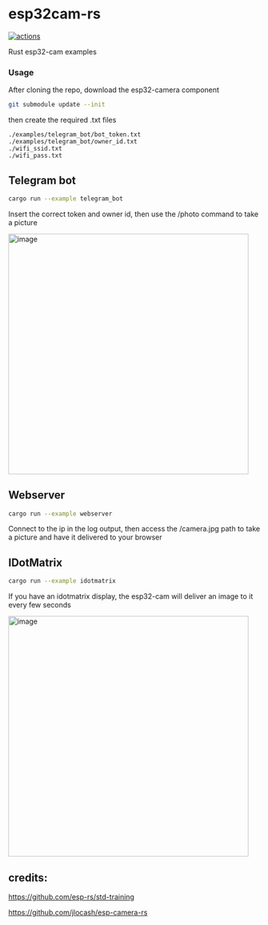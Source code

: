 # esp32cam-rs
<a href="https://github.com/Kezii/esp32cam_rs/actions"><img alt="actions" src="https://github.com/Kezii/esp32cam_rs/actions/workflows/rust.yml/badge.svg"></a>

Rust esp32-cam examples

### Usage

After cloning the repo, download the esp32-camera component

```bash
git submodule update --init
```

then create the required .txt files

```
./examples/telegram_bot/bot_token.txt
./examples/telegram_bot/owner_id.txt
./wifi_ssid.txt
./wifi_pass.txt
```


## Telegram bot

```bash
cargo run --example telegram_bot

```

Insert the correct token and owner id, then use the /photo command to take a picture

<img width="480" alt="image" src="https://github.com/Kezii/esp32cam_rs/assets/3357750/5a61974f-a0dc-4bdd-94ad-81225c53ba59">

## Webserver

```bash
cargo run --example webserver
```

Connect to the ip in the log output, then access the /camera.jpg path to take a picture and have it delivered to your browser

## IDotMatrix

```bash
cargo run --example idotmatrix
```

If you have an idotmatrix display, the esp32-cam will deliver an image to it every few seconds

<img width="480" alt="image" src="https://github.com/Kezii/esp32cam_rs/assets/3357750/148e0a0e-3c06-47f0-9916-6f1ec76d67e5">


## credits:
https://github.com/esp-rs/std-training

https://github.com/jlocash/esp-camera-rs
